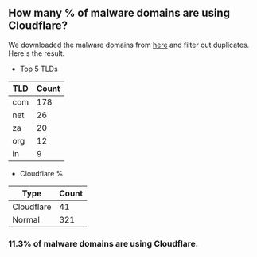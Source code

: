 ## How many % of malware domains are using Cloudflare?


We downloaded the malware domains from [here](https://urlhaus.abuse.ch) and filter out duplicates.
Here's the result.


[//]: # (start replacement)


- Top 5 TLDs

| TLD | Count |
| --- | --- |
| com | 178 |
| net | 26 |
| za | 20 |
| org | 12 |
| in | 9 |


- Cloudflare %

| Type | Count |
| --- | --- |
| Cloudflare | 41 |
| Normal | 321 |


### 11.3% of malware domains are using Cloudflare.